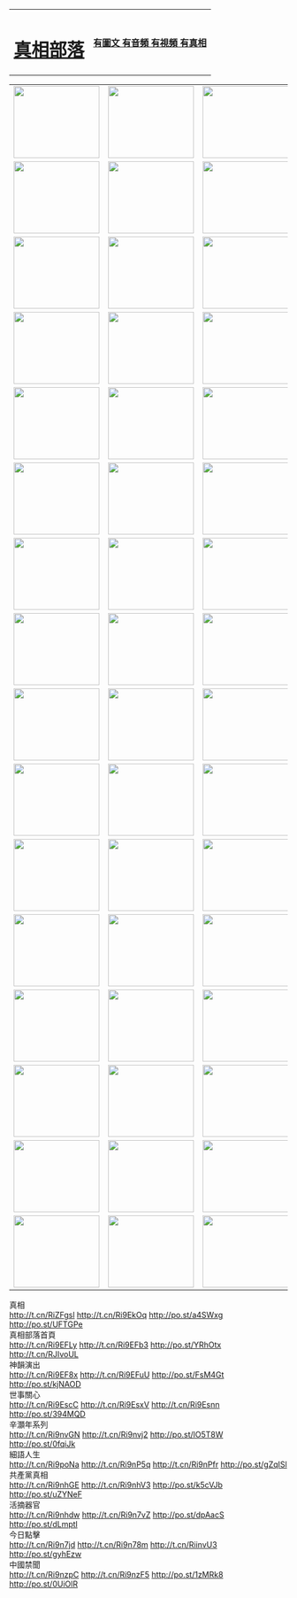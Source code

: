 <table>
<tr>

<td>
	<H1><a href="http://88.from-wv.com/zx/">真相部落</a></H1>
</td>
<td>
	<H4><a href="http://88.from-wv.com/zx/">有圖文 有音頻 有視頻 有真相</a></H4>
</td>
</tr>

</table>
<table>
<tr>
	<td><a href="http://118.horizonpublishingllc.com/107/"><img  src ="http://569.seibertland.org/pic/2017/02/107.jpg" width="155px" height="130px"></a></td>
	<td><a href="http://118.horizonpublishingllc.com/829/"><img src ="http://569.seibertland.org/pic/2017/02/829.jpg" width="155px" height="130px"></a></td>
	<td><a href="http://118.horizonpublishingllc.com/69/"><img  src ="http://569.seibertland.org/pic/2017/02/69.jpg" width="155px" height="130px"></a></td>
	<td><a href="http://118.horizonpublishingllc.com/99/"><img  src ="http://569.seibertland.org/pic/2017/02/99.jpg" width="155px" height="130px"></a></td>
</tr>
<tr>
	<td><a href="http://118.horizonpublishingllc.com/40/"><img  src ="http://569.seibertland.org/pic/2017/02/40.jpg" width="155px" height="130px"></a></td>
	<td><a href="http://118.horizonpublishingllc.com/20/"><img  src ="http://569.seibertland.org/pic/2017/02/20.jpg" width="155px" height="130px"></a></td>
	<td><a href="http://118.horizonpublishingllc.com/81/"><img  src ="http://569.seibertland.org/pic/2017/02/81.jpg" width="155px" height="130px"></a></td>
	<td><a href="http://118.horizonpublishingllc.com/2/"><img  src ="http://569.seibertland.org/pic/2017/02/2.jpg" width="155px" height="130px"></a></td>
</tr>
<tr>
	<td><a href="http://118.horizonpublishingllc.com/86/"><img  src ="http://569.seibertland.org/pic/2017/02/86.jpg" width="155px" height="130px"></a></td>
	<td><a href="http://118.horizonpublishingllc.com/109/"><img  src ="http://569.seibertland.org/pic/2017/02/109.jpg" width="155px" height="130px"></a></td>
	<td><a href="http://118.horizonpublishingllc.com/1378/"><img  src ="http://569.seibertland.org/pic/2017/02/1378.jpg" width="155px" height="130px"></a></td>
	<td><a href="http://118.horizonpublishingllc.com/57/"><img  src ="http://569.seibertland.org/pic/2017/02/57.jpg" width="155px" height="130px"></a></td>
</tr>
<tr>
	<td><a href="http://118.horizonpublishingllc.com/1219/"><img  src ="http://569.seibertland.org/pic/2017/02/1219.jpg" width="155px" height="130px"></a></td>
	<td><a href="http://118.horizonpublishingllc.com/1220/"><img  src ="http://569.seibertland.org/pic/2017/02/1220.jpg" width="155px" height="130px"></a></td>
	<td><a href="http://118.horizonpublishingllc.com/1221/"><img  src ="http://569.seibertland.org/pic/2017/02/1221.jpg" width="155px" height="130px"></a></td>
	<td><a href="http://118.horizonpublishingllc.com/51/"><img  src ="http://569.seibertland.org/pic/2017/02/51.jpg" width="155px" height="130px"></a></td>
</tr>
<tr>
	<td><a href="http://118.horizonpublishingllc.com/1055/"><img  src ="http://569.seibertland.org/pic/2017/02/1055.jpg" width="155px" height="130px"></a></td>
	<td><a href="http://118.horizonpublishingllc.com/611/"><img  src ="http://569.seibertland.org/pic/2017/02/611.jpg" width="155px" height="130px"></a></td>
	<td><a href="http://118.horizonpublishingllc.com/1121/"><img  src ="http://569.seibertland.org/pic/2017/02/1121.jpg" width="155px" height="130px"></a></td>
	<td><a href="http://118.horizonpublishingllc.com/610/"><img  src ="http://569.seibertland.org/pic/2017/02/610.jpg" width="155px" height="130px"></a></td>
</tr>
<tr>
	<td><a href="http://118.horizonpublishingllc.com/1128/"><img  src ="http://569.seibertland.org/pic/2017/02/1128.jpg" width="155px" height="130px"></a></td>
	<td><a href="http://118.horizonpublishingllc.com/1395/"><img  src ="http://569.seibertland.org/pic/2017/02/1406.jpg" width="155px" height="130px"></a></td>
	<td><a href="http://118.horizonpublishingllc.com/1407/"><img  src ="http://569.seibertland.org/pic/2017/02/1407.jpg" width="155px" height="130px"></a></td>
	<td><a href="http://118.horizonpublishingllc.com/934/"><img  src ="http://569.seibertland.org/pic/2017/02/934.jpg" width="155px" height="130px"></a></td>
</tr>
<tr>
	<td><a href="http://118.horizonpublishingllc.com/641/"><img  src ="http://569.seibertland.org/pic/2017/02/641.jpg" width="155px" height="130px"></a></td>
	<td><a href="http://118.horizonpublishingllc.com/949/"><img  src ="http://569.seibertland.org/pic/2017/02/949.jpg" width="155px" height="130px"></a></td>
	<td><a href="http://118.horizonpublishingllc.com/112/"><img  src ="http://569.seibertland.org/pic/2017/02/112.jpg" width="155px" height="130px"></a></td>
	<td><a href="http://118.horizonpublishingllc.com/812/"><img  src ="http://569.seibertland.org/pic/2017/02/812.jpg" width="155px" height="130px"></a></td>
</tr>
<tr>
	<td><a href="http://118.horizonpublishingllc.com/103/"><img  src ="http://569.seibertland.org/pic/2017/02/103.jpg" width="155px" height="130px"></a></td>
	<td><a href="http://118.horizonpublishingllc.com/3/"><img  src ="http://569.seibertland.org/pic/2017/02/3.jpg" width="155px" height="130px"></a></td>
	<td><A HREF="http://569.seibertland.org/mp4/zx/2015/11/Lkmtt.mp4" target="_blank" title="蓮開滿天庭"><img  src="http://569.seibertland.org/pic/2015/11/Lkmtt3480_jssor.jpg"  width="155px" height="130px"></A></td>
	<td><A HREF="http://569.seibertland.org/mp4/zx/2015/11/2013513.mp4" target="_blank" title="飛旋的法輪"><img  src="http://569.seibertland.org/pic/2015/11/falun480_jssor.jpg"  width="155px" height="130px"></A></td>
</tr>
<tr>
	<td><A HREF="http://569.seibertland.org/mp4/zx/2015/11/NYParade.mp4" target="_blank" title="2004年4月10日法輪功紐約大遊行"><img  src="http://569.seibertland.org/pic/2015/11/nyparade480_jssor.jpg"  width="155px" height="130px"></A></td>
	<td><A HREF="http://569.seibertland.org/mp4/news617/2015/05/WEB_s28093.mp4" target="_blank" title="2015年世界法輪大法日特別報導"><img  src="http://569.seibertland.org/pic/2015/11/p6752711a666997037_jssor.jpg"  width="155px" height="130px"></A></td>
	<td><A HREF="http://569.seibertland.org/mp4/news829/2015/11/30211_326650.mp4" target="_blank" title="滄州綁架案連審四天 民眾抹淚稱審好人"><img  src="http://569.seibertland.org/pic/2015/11/changzhou2480_jssor.jpg"  width="155px" height="130px"></A></td>
	<td><A HREF="http://569.seibertland.org/mp4/mhph/2015/10/changzhou.mp4" target="_blank" title="滄州真相--獅城血淚"><img  src="http://569.seibertland.org/pic/2015/11/changzhou480_jssor.jpg"  width="155px" height="130px"></A></td>
</tr>
<tr>
	<td><A HREF="http://569.seibertland.org/mp4/mhjd/mhjd_55.mp4" target="_blank" title="正義律師與無罪辯護"><img  src="http://569.seibertland.org/pic/2015/11/wzbh480_jssor.jpg"  width="155px" height="130px"></A></td>
	<td><A HREF="http://569.seibertland.org/mp4/zx/2015/11/layerkcs.mp4" target="_blank" title="中國的良心--高智晟律師"><img  src="http://569.seibertland.org/pic/2015/11/layerkcs2480_jssor.jpg"  width="155px" height="130px"></A></td>
	<td><A HREF="http://569.seibertland.org/mp4/mhph/2015/10/szxl.mp4" target="_blank" title="神州血淚--北京、大慶、廣東、哈爾濱"><img  src="http://569.seibertland.org/pic/2015/11/szxl480_jssor.jpg"  width="155px" height="130px"></A></td>
	<td><A HREF="http://569.seibertland.org/mp4/zx/2015/11/TangShanFFXS.mp4" target="_blank" title="真相紀錄片：鳳凰新生"><img  src="http://569.seibertland.org/pic/2015/11/fhxs2480_jssor.jpg"  width="155px" height="130px"></A></td>
</tr>
<tr>
	<td><A HREF="http://569.seibertland.org/mp4/zx/2015/11/jidong.mp4" target="_blank" title="冀東監獄的罪惡"><img  src="http://569.seibertland.org/pic/2015/11/jidong480_jssor.jpg"  width="155px" height="130px"></A></td>
	<td><A HREF="http://569.seibertland.org/mp4/mhph/2015/10/tangshan.mp4" target="_blank" title="鳳凰血淚"><img  src="http://569.seibertland.org/pic/2015/11/tangshan480_jssor.jpg"  width="155px" height="130px"></A>
					</div></td>
	<td>	<A HREF="http://569.seibertland.org/mp4/mhph/2015/10/zfxtzxl.mp4" target="_blank" title="政法系統罪行錄--唐山篇"><img  src="http://569.seibertland.org/pic/2015/11/zfxtzxl480_jssor.jpg"  width="155px" height="130px"></A></td>
	<td><A HREF="http://569.seibertland.org/mp4/mhph/2015/10/QDBG.mp4" target="_blank" title="青島悲歌"><img  src="http://569.seibertland.org/pic/2015/10/qdbg2480_jssor.jpg"  width="155px" height="130px"></A></td>
</tr>
<tr>
	<td><A HREF="http://569.seibertland.org/mp4/mhph/2015/10/huludao.mp4" target="_blank" title="葫蘆島永恆的見證"><img  src="http://569.seibertland.org/pic/2015/10/huludao480_jssor.jpg"  width="155px" height="130px"></A></td>
	<td><A HREF="http://569.seibertland.org/mp4/mhph/2015/10/qbzx.mp4" target="_blank" title="湖畔泉邊聽真相-濟南泉城的傳奇"><img  src="http://569.seibertland.org/pic/2015/10/hupan480_jssor.jpg"  width="155px" height="130px"></A></td>
	<td><A HREF="http://569.seibertland.org/mp4/mhph/2015/10/baoding_dvd_v2.mp4" target="_blank" title="燕趙悲歌"><img  src="http://569.seibertland.org/pic/2015/10/yzbg480_jssor.jpg"  width="155px" height="130px"></A></td>
	<td><A HREF="http://569.seibertland.org/mp4/zx/2015/11/meihuashi_complete_ED2.0.mp4" target="_blank" title="梅花詩完整版"><img  src="http://569.seibertland.org/pic/2015/11/mhs480_jssor.jpg"  width="155px" height="130px"></A></td>
</tr>
<tr>
	<td><A HREF="http://569.seibertland.org/mp4/zx/2015/11/fengbei512k.mp4" target="_blank" title="豐碑"><img  src="http://569.seibertland.org/pic/2015/11/fongbei480_jssor.jpg"  width="155px" height="130px"></A></td>
	<td><A HREF="http://569.seibertland.org/mp4/zx/2015/11/fytdxComplete.mp4" target="_blank" title="風雨天地行全集"><img  src="http://569.seibertland.org/pic/2015/11/fytdxWhite480_jssor.jpg"  width="155px" height="130px"></A></td>
	<td><A HREF="http://569.seibertland.org/mp4/zx/2015/11/JianZheng.mp4" target="_blank" title="見證"><img  src="http://569.seibertland.org/pic/2015/11/witness480_jssor.jpg"  width="155px" height="130px"></A></td>
	<td><A HREF="http://569.seibertland.org/mp4/mhph/2015/10/hcym.mp4" target="_blank" title="紅朝陰謀"><img  src="http://569.seibertland.org/pic/2015/10/hcym480_jssor.jpg"  width="155px" height="130px"></A></td>
</tr>
<tr>
	<td><A HREF="http://569.seibertland.org/mp4/zx/2015/11/zfzxPalV3.mp4" target="_blank" title="是自焚還是騙局"><img  src="http://569.seibertland.org/pic/2015/11/zfzx4805_jssor.jpg"  width="155px" height="130px"></A></td>
	<td><A HREF="http://569.seibertland.org/mp4/zx/2015/11/lsdspMsyTd.mp4" target="_blank" title="歷史的審判"><img  src="http://569.seibertland.org/pic/2015/11/lsdsp480_jssor.jpg"  width="155px" height="130px"></A></td>
	<td><A HREF="http://569.seibertland.org/mp4/news886/2015/11/concat886.mp4" target="_blank" title="一周全球控告江澤民"><img  src="http://569.seibertland.org/pic/2015/11/news886480_jssor.jpg"  width="155px" height="130px"></A></td>
	<td><A HREF="http://569.seibertland.org/mp4/news1378/2014/08/CQSD_s0_e4_v2_i0-CQSD_4-video.mp4" target="_blank" title="歐洲的抉擇"><img  src="http://569.seibertland.org/pic/2015/11/p5143421a564166643-ss_jssor.jpg"  width="155px" height="130px"></A></td>
</tr>
<tr>
	<td><A HREF="http://569.seibertland.org/mp4/zx/2015/11/hk20150720parade.mp4" target="_blank" title="港法輪功反迫害大遊行 大陸遊客震撼"><img  src="http://569.seibertland.org/pic/2015/11/281098-ss_jssor.jpg"  width="155px" height="130px"></A></td>
	<td><A HREF="http://569.seibertland.org/mp4/zx/2015/11/20150720hkParade512k.mp4" target="_blank" title="香港法輪功720遊行聲援訴江潮"><img  src="http://569.seibertland.org/pic/2015/11/2015720parade480_jssor.jpg"  width="155px" height="130px"></A></td>
	<td><A HREF="http://569.seibertland.org/mp4/zx/2015/11/hktdc512.mp4" target="_blank" title="香港退黨潮"><img  src="http://569.seibertland.org/pic/2015/11/hktdc480_jssor.jpg"  width="155px" height="130px"></A></td>
	<td><A HREF="http://569.seibertland.org/mp4/news413/2015/11/concat413.mp4" target="_blank" title="本月退黨精選"><img  src="http://569.seibertland.org/pic/2015/11/tuidang480_jssor.jpg"  width="155px" height="130px"></A></td>
</tr>
<tr>
	<td><A HREF="http://569.seibertland.org/mp4/news823/2015/11/TSZG_British_1_QA_A_TSZG-61-1_XinHaoNianZuoZh_P617180.mp4" target="_blank" title="辛灝年：紀念《九評共產黨》發表十週年演講"><img  src="http://569.seibertland.org/pic/2015/11/xhn9p10480_jssor.jpg"  width="155px" height="130px"></A></td>
	<td><A HREF="http://569.seibertland.org/mp4/news57/2015/11/JPGCD8.mp4" target="_blank" title="【九評之八】評中國共產黨的邪教本質"><img  src="http://569.seibertland.org/pic/2015/11/9pkcd8p480_jssor.jpg"  width="155px" height="130px"></A></td>
	<td><A HREF="http://569.seibertland.org/mp4/other/kao.Chih.Sheng_story.mp4"  target="_blank" title="超越恐懼:高智晟的故事"				style="font-size:20px;"><img src="http://569.seibertland.org/pic/2016/12/GZS201408070902.jpg"  width="155px" height="130px">
						</A></td>
	<td><A HREF="http://569.seibertland.org/mp4/zx/2016/11/oh10yearsInv.mp4"  target="_blank" title="紀錄片《活摘 十年調查》完整版" style="font-size:20px;"><img src="http://569.seibertland.org/pic/2016/11/10yearsOHinv.jpg"  width="155px" height="130px">
						</A></td>
</tr>
</table>

<div class="linkbox"><div class="title">真相<div id="url">  <a href="http://t.cn/RiZFgsl" target=_blank>http://t.cn/RiZFgsl</a>    <a href="http://t.cn/Ri9EkOq" target=_blank>http://t.cn/Ri9EkOq</a>    <a href="http://po.st/a4SWxg" target=_blank>http://po.st/a4SWxg</a>    <a href="http://po.st/UFTGPe" target=_blank>http://po.st/UFTGPe</a>  </div></div><div class="title">真相部落首頁<div id="url">  <a href="http://t.cn/Ri9EFLy" target=_blank>http://t.cn/Ri9EFLy</a>    <a href="http://t.cn/Ri9EFb3" target=_blank>http://t.cn/Ri9EFb3</a>    <a href="http://po.st/YRhOtx" target=_blank>http://po.st/YRhOtx</a>    <a href="http://t.cn/RJIvoUL" target=_blank>http://t.cn/RJIvoUL</a>  </div></div><div class="title">神韻演出<div id="url">  <a href="http://t.cn/Ri9EF8x" target=_blank>http://t.cn/Ri9EF8x</a>    <a href="http://t.cn/Ri9EFuU" target=_blank>http://t.cn/Ri9EFuU</a>    <a href="http://po.st/FsM4Gt" target=_blank>http://po.st/FsM4Gt</a>    <a href="http://po.st/kjNAOD" target=_blank>http://po.st/kjNAOD</a>  </div></div><div class="title">世事關心<div id="url">  <a href="http://t.cn/Ri9EscC" target=_blank>http://t.cn/Ri9EscC</a>    <a href="http://t.cn/Ri9EsxV" target=_blank>http://t.cn/Ri9EsxV</a>    <a href="http://t.cn/Ri9Esnn" target=_blank>http://t.cn/Ri9Esnn</a>    <a href="http://po.st/394MQD" target=_blank>http://po.st/394MQD</a>  </div></div><div class="title">辛灝年系列<div id="url">  <a href="http://t.cn/Ri9nvGN" target=_blank>http://t.cn/Ri9nvGN</a>    <a href="http://t.cn/Ri9nvj2" target=_blank>http://t.cn/Ri9nvj2</a>    <a href="http://po.st/lO5T8W" target=_blank>http://po.st/lO5T8W</a>    <a href="http://po.st/0fqiJk" target=_blank>http://po.st/0fqiJk</a>  </div></div><div class="title">細語人生<div id="url">  <a href="http://t.cn/Ri9poNa" target=_blank>http://t.cn/Ri9poNa</a>    <a href="http://t.cn/Ri9nP5q" target=_blank>http://t.cn/Ri9nP5q</a>    <a href="http://t.cn/Ri9nPfr" target=_blank>http://t.cn/Ri9nPfr</a>    <a href="http://po.st/gZqISl" target=_blank>http://po.st/gZqISl</a>  </div></div><div class="title">共產黨真相<div id="url">  <a href="http://t.cn/Ri9nhGE" target=_blank>http://t.cn/Ri9nhGE</a>    <a href="http://t.cn/Ri9nhV3" target=_blank>http://t.cn/Ri9nhV3</a>    <a href="http://po.st/k5cVJb" target=_blank>http://po.st/k5cVJb</a>    <a href="http://po.st/uZYNeF" target=_blank>http://po.st/uZYNeF</a>  </div></div><div class="title">活摘器官<div id="url">  <a href="http://t.cn/Ri9nhdw" target=_blank>http://t.cn/Ri9nhdw</a>    <a href="http://t.cn/Ri9n7vZ" target=_blank>http://t.cn/Ri9n7vZ</a>    <a href="http://po.st/dpAacS" target=_blank>http://po.st/dpAacS</a>    <a href="http://po.st/dLmptl" target=_blank>http://po.st/dLmptl</a>  </div></div><div class="title">今日點擊<div id="url">  <a href="http://t.cn/Ri9n7jd" target=_blank>http://t.cn/Ri9n7jd</a>    <a href="http://t.cn/Ri9n78m" target=_blank>http://t.cn/Ri9n78m</a>    <a href="http://t.cn/RiinvU3" target=_blank>http://t.cn/RiinvU3</a>    <a href="http://po.st/gyhEzw" target=_blank>http://po.st/gyhEzw</a>  </div></div><div class="title">中國禁聞<div id="url">  <a href="http://t.cn/Ri9nzpC" target=_blank>http://t.cn/Ri9nzpC</a>    <a href="http://t.cn/Ri9nzF5" target=_blank>http://t.cn/Ri9nzF5</a>    <a href="http://po.st/1zMRk8" target=_blank>http://po.st/1zMRk8</a>    <a href="http://po.st/0UiOlR" target=_blank>http://po.st/0UiOlR</a>  </div></div></div>
